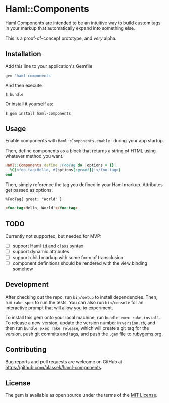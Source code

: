 # Haml::Components

Haml Components are intended to be an intuitive way to build custom tags in your markup that automatically expand into something else.

This is a proof-of-concept prototype, and _very_ alpha.

## Installation

Add this line to your application's Gemfile:

```ruby
gem 'haml-components'
```

And then execute:

    $ bundle

Or install it yourself as:

    $ gem install haml-components

## Usage

Enable components with `Haml::Components.enable!` during your app startup.

Then, define components as a block that returns a string of HTML using whatever method you want.

```ruby
Haml::Components.define :FooTag do |options = {}|
  %Q{<foo-tag>Hello, #{options[:greet]}!</foo-tag>}
end
```

Then, simply reference the tag you defined in your Haml markup. Attributes get passed as options.

```haml
%FooTag{ greet: "World" }
```

```html
<foo-tag>Hello, World!</foo-tag>
```

## TODO

Currently not supported, but needed for MVP:

- [ ] support Haml `id` and `class` syntax
- [ ] support dynamic attributes
- [ ] support child markup with some form of transclusion
- [ ] component definitions should be rendered with the view binding somehow

## Development

After checking out the repo, run `bin/setup` to install dependencies. Then, run `rake spec` to run the tests. You can also run `bin/console` for an interactive prompt that will allow you to experiment.

To install this gem onto your local machine, run `bundle exec rake install`. To release a new version, update the version number in `version.rb`, and then run `bundle exec rake release`, which will create a git tag for the version, push git commits and tags, and push the `.gem` file to [rubygems.org](https://rubygems.org).

## Contributing

Bug reports and pull requests are welcome on GitHub at https://github.com/alassek/haml-components.

## License

The gem is available as open source under the terms of the [MIT License](http://opensource.org/licenses/MIT).
